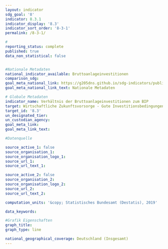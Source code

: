 ```yaml
---
layout: indicator                       
sdg_goal: '8'                       
indicator: 8.3.1                       
indicator_display: '8.3'                       
indicator_sort_order: '8-3-1'                       
permalink: /8-3-1/                       

#                       
reporting_status: complete                       
published: true                       
data_non_statistical: false                       


#Nationale Metadaten                       
national_indicator_available: Bruttoanlageinvestitionen                       
comparison_sdg:                       
goal_meta_national_link: https://g205dns.github.io/sdg-indicators/public/MetaDe/8.3..pdf
goal_meta_national_link_text: Nationale Metadaten                       

# Globale Metadaten                       
indicator_name: Verhältnis der Bruttoanlageinvestitionen zum BIP                       
target: Wirtschaftliche Zukunftsvorsorge - Gute Investitionsbedingungen schaffen - Wohlstand dauerhaft erhalten                       
target_id: '8.3'                       
un_designated_tier:                        
un_custodian_agency:                        
goal_meta_link:                        
goal_meta_link_text:                        

#Datenquelle                       

source_active_1: false                       
source_organisation_1:                        
source_organisation_logo_1:                        
source_url_1:                        
source_url_text_1:                        

source_active_2: false                       
source_organisation_2:                        
source_organisation_logo_2:                        
source_url_2:                        
source_url_text_2:                        

computation_units: '&copy; Statistisches Bundesamt (Destatis), 2019'                       

data_keywords:                        

#Grafik Eigenschaften                       
graph_title:                        
graph_type: line                       

national_geographical_coverage: Deutschland (Insgesamt)
---
```

